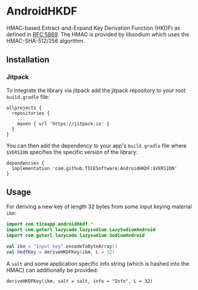 # AndroidHKDF

HMAC-based Extract-and-Expand Key Derivation Function (HKDF) as defined in <a href="https://tools.ietf.org/html/rfc5869">RFC 5869</a>.
The HMAC is provided by libsodium which uses the HMAC-SHA-512/256 algorithm.

## Installation

### Jitpack
To integrate the library via jitpack add the jitpack repository to your root `build.gradle` file:

```
allprojects {
  repositories {
    ...
    maven { url 'https://jitpack.io' }
  }
}
```

You can then add the dependency to your app's `build.gradle` file where `$VERSION` specifies the specific version of the library:

```
dependencies {
  implementation 'com.github.TICESoftware:AndroidHKDF:$VERSION'
}
 ```

## Usage
For deriving a new key of length 32 bytes from some input keying material `ikm`:

```kotlin
import com.ticeapp.androidhkdf.*
import com.goterl.lazycode.lazysodium.LazySodiumAndroid
import com.goterl.lazycode.lazysodium.SodiumAndroid

val ikm = "Input key".encodeToByteArray()
val hkdfKey = deriveHKDFKey(ikm, L = 32)
```

A `salt` and some application specific info string (which is hashed into the HMAC) can additionally be provided:

`deriveHKDFKey(ikm, salt = salt, info = "Info", L = 32)`
